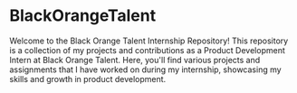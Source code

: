 # BlackOrangeTalent
Welcome to the Black Orange Talent Internship Repository! This repository is a collection of my projects and contributions as a Product Development Intern at Black Orange Talent. Here, you'll find various projects and assignments that I have worked on during my internship, showcasing my skills and growth in product development.
